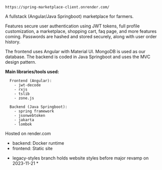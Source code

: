 ```
https://spring-marketplace-client.onrender.com/
```

A fullstack (Angular/Java Springboot) marketplace for farmers. 

Features secure user authentication using JWT tokens, full profile customization, a marketplace, shopping cart, faq page, and more features coming. Passwords are hashed and stored securely, along with user order history.

The frontend uses Angular with Material UI.
MongoDB is used as our database. 
The backend is coded in Java Springboot and uses the MVC design pattern. 


**Main libraries/tools used:**
```
  Frontend (Angular):
    - jwt-decode
    - rxjs
    - tslib
    - zone.js

  Backend (Java Springboot):
    - spring framework
    - jsonwebtoken 
    - jakarta
    - lombok
```

Hosted on render.com
  - backend: Docker runtime
  - frontend: Static site




* legacy-styles branch holds website styles before major revamp on 2023-11-21 *

